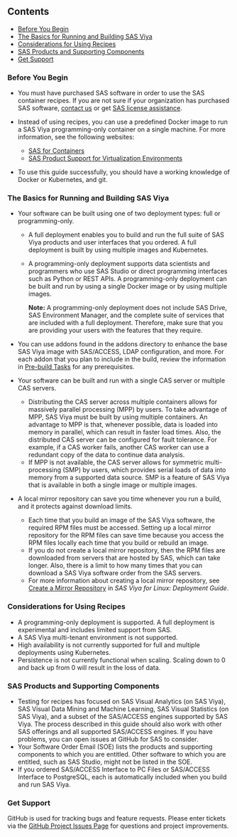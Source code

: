 ## Contents

- [Before You Begin](#before-you-begin)
- [The Basics for Running and Building SAS Viya](#the-basics-for-running-and-building-sas-viya)
- [Considerations for Using Recipes](#considerations-for-using-recipes)
- [SAS Products and Supporting Components](#sas-products-and-supporting-components)
- [Get Support](#get-support)

### Before You Begin

- You must have purchased SAS software in order to use the SAS container recipes. If you are not sure if your organization has purchased SAS software, [contact us](https://www.sas.com/en_us/software/how-to-buy.html) or get [SAS license assistance](https://support.sas.com/en/technical-support/license-assistance.html).

- Instead of using recipes, you can use a predefined Docker image to run a SAS Viya programming-only container on a single machine. For more information, see the following websites:

  - [SAS for Containers](http://support.sas.com/rnd/containers/)
  - [SAS Product Support for Virtualization Environments](https://support.sas.com/techsup/pcn/virtualization.html)

- To use this guide successfully, you should have a working knowledge of Docker or Kubernetes, and git.

### The Basics for Running and Building SAS Viya 

- Your software can be built using one of two deployment types: full or programming-only.

  - A full deployment enables you to build and run the full suite of SAS Viya products and user interfaces that you ordered. A full deployment is built by using multiple images and Kubernetes.

  - A programming-only deployment supports data scientists and programmers who use SAS Studio or direct programming interfaces such as Python or REST APIs. A programming-only deployment can be built and run by using a single Docker image or by using multiple images. 

    **Note:** A programming-only deployment does not include SAS Drive, SAS Environment Manager, and the complete suite of services that are included with a full deployment. Therefore, make sure that you are providing your users with the features that they require.

- You can use addons found in the addons directory to enhance the base SAS Viya image with SAS/ACCESS, LDAP configuration, and more. For each addon that you plan to include in the build, review the information in [Pre-build Tasks](Pre-build-Tasks) for any prerequisites.

- Your software can be built and run with a single CAS server or multiple CAS servers.

  - Distributing the CAS server across multiple containers allows for massively parallel processing (MPP) by users. To take advantage of MPP, SAS Viya must be built by using multiple containers. An advantage to MPP is that, whenever possible, data is loaded into memory in parallel, which can result in faster load times. Also, the distributed CAS server can be configured for fault tolerance. For example, if a CAS worker fails, another CAS worker can use a redundant copy of the data to continue data analysis.
  - If MPP is not available, the CAS server allows for symmetric multi-processing (SMP) by users, which provides serial loads of data into memory from a supported data source. SMP is a feature of SAS Viya that is available in both a single image or multiple images. 

- A local mirror repository can save you time whenever you run a build, and it protects against download limits.

  - Each time that you build an image of the SAS Viya software, the required RPM files must be accessed. Setting up a local mirror repository for the RPM files can save time because you access the RPM files locally each time that you build or rebuild an image.
  -  If you do not create a local mirror repository, then the RPM files are downloaded from servers that are hosted by SAS, which can take longer. Also, there is a limit to how many times that you can download a SAS Viya software order from the SAS servers.
  - For more information about creating a local mirror repository, see [Create a Mirror Repository](https://go.documentation.sas.com/?docsetId=dplyml0phy0lax&amp;docsetTarget=p1ilrw734naazfn119i2rqik91r0.htm&amp;docsetVersion=3.4) in _SAS Viya for Linux: Deployment Guide_.

### Considerations for Using Recipes
  
  - A programming-only deployment is supported. A full deployment is experimental and includes limited support from SAS.
  - A SAS Viya multi-tenant environment is not supported.
  - High availability is not currently supported for full and multiple deployments using Kubernetes.
  - Persistence is not currently functional when scaling. Scaling down to 0 and back up from 0 will result in the loss of data.

### SAS Products and Supporting Components

- Testing for recipes has focused on SAS Visual Analytics (on SAS Viya), SAS Visual Data Mining and Machine Learning, SAS Visual Statistics (on SAS Viya), and a subset of the SAS/ACCESS engines supported by SAS Viya. The process described in this guide should also work with other SAS offerings and all supported SAS/ACCESS engines. If you have problems, you can open issues at GitHub for SAS to consider.
- Your Software Order Email (SOE) lists the products and supporting components to which you are entitled. Other software to which you are entitled, such as SAS Studio, might not be listed in the SOE.
- If you ordered SAS/ACCESS Interface to PC Files or SAS/ACCESS Interface to PostgreSQL, each is automatically included when you build and run SAS Viya. 

### Get Support

GitHub is used for tracking bugs and feature requests. Please enter tickets via the [GitHub Project Issues Page](https://github.com/sassoftware/sas-container-recipes/issues) for questions and project improvements.
